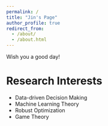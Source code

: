 ```yaml
---
permalink: /
title: "Jin's Page"
author_profile: true
redirect_from: 
  - /about/
  - /about.html
---
```

Wish you a good day!


Research Interests
======
* Data-driven Decision Making
* Machine Learning Theory
* Robust Optimization
* Game Theory



<!-- Working Paper
======

Data-driven Decision Making
------
still working on it ...

Robust Optimization
------
to be listed ... -->



